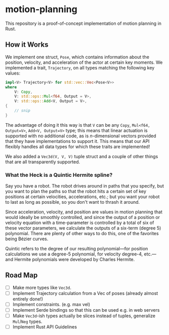 # motion-planning

This repository is a proof-of-concept implementation of motion planning in Rust.

## How it Works

We implement one struct, `Pose`, which contains information about the position,
velocity, and acceleration of the actor at certain key moments.  We implemented
a trait, `Trajectory`, on all types matching the following key values:

```rust
impl<V> Trajectory<V> for std::vec::Vec<Pose<V>>
where
    V: Copy,
    V: std::ops::Mul<f64, Output = V>,
    V: std::ops::Add<V, Output = V>,
{
    // snip
}
```

The advantage of doing it this way is that `V` can be any `Copy`,
`Mul<f64, Output=V>`, `Add<V, Output=V>` type; this means that linear
actuation is supported with no additional code, as is _n_-dimensional vectors
provided that they have implementations to support it.  This means that our API
flexibly handles all data types for which these traits are implemented!

We also added a `Vec3d(V, V, V)` tuple struct and a couple of other things that
are all transparently supported.

### What the Heck is a Quintic Hermite spline?

Say you have a robot.  The robot drives around in paths that you specify, but
you want to plan the paths so that the robot hits a certain set of key
positions at certain velocities, accelerations, etc.; but you want your robot
to last as long as possible, so you don't want to thrash it around.

Since acceleration, velocity, and position are values in motion planning that
would ideally be smoothly controlled, and since the output of a position or
velocity equation with a time-parameter is controlled by a total of six of
these vector parameters, we calculate the outputs of a six-term (degree 5)
polynomial.  There are plenty of other ways to do this, one of the favorites
being B&eacute;zier curves.

Quintic refers to the degree of our resulting polynomial&mdash;for position
calculations we use a degree-5 polynomial, for velocity degree-4, etc.&mdash;
and Hermite polynomials were developed by Charles Hermite.

## Road Map

- [ ] Make more types like `Vec3d`.
- [ ] Implement Trajectory calculation from a Vec of poses (already almost
  entirely done!)
- [ ] Implement constraints. (e.g. max vel)
- [ ] Implement Serde bindings so that this can be used e.g. in web servers
- [ ] Make `Vec3d`-ish types actually be slices instead of tuples, generalize
  `Mul`/`Neg` types.
- [ ] Implement Rust API Guidelines
